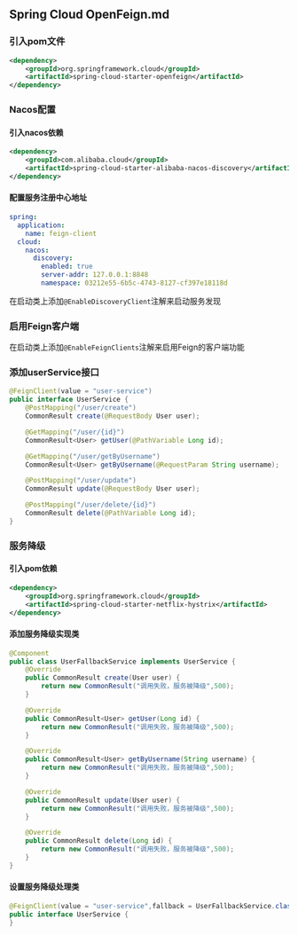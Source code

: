 ## Spring Cloud OpenFeign.md


### 引入pom文件

```xml
<dependency>
    <groupId>org.springframework.cloud</groupId>
    <artifactId>spring-cloud-starter-openfeign</artifactId>
</dependency>
```

### Nacos配置

#### 引入nacos依赖

```xml
<dependency>
    <groupId>com.alibaba.cloud</groupId>
    <artifactId>spring-cloud-starter-alibaba-nacos-discovery</artifactId>
</dependency>
```

#### 配置服务注册中心地址

```yml
spring:
  application:
    name: feign-client
  cloud:
    nacos:
      discovery:
        enabled: true
        server-addr: 127.0.0.1:8848
        namespace: 03212e55-6b5c-4743-8127-cf397e18118d
```

在启动类上添加`@EnableDiscoveryClient`注解来启动服务发现

### 启用Feign客户端

在启动类上添加`@EnableFeignClients`注解来启用Feign的客户端功能


### 添加userService接口

```java
@FeignClient(value = "user-service")
public interface UserService {
    @PostMapping("/user/create")
    CommonResult create(@RequestBody User user);

    @GetMapping("/user/{id}")
    CommonResult<User> getUser(@PathVariable Long id);

    @GetMapping("/user/getByUsername")
    CommonResult<User> getByUsername(@RequestParam String username);

    @PostMapping("/user/update")
    CommonResult update(@RequestBody User user);

    @PostMapping("/user/delete/{id}")
    CommonResult delete(@PathVariable Long id);
}
```

### 服务降级
#### 引入pom依赖

```xml
<dependency>
    <groupId>org.springframework.cloud</groupId>
    <artifactId>spring-cloud-starter-netflix-hystrix</artifactId>
</dependency>
```

#### 添加服务降级实现类

```java
@Component
public class UserFallbackService implements UserService {
    @Override
    public CommonResult create(User user) {
        return new CommonResult("调用失败，服务被降级",500);
    }

    @Override
    public CommonResult<User> getUser(Long id) {
        return new CommonResult("调用失败，服务被降级",500);
    }

    @Override
    public CommonResult<User> getByUsername(String username) {
        return new CommonResult("调用失败，服务被降级",500);
    }

    @Override
    public CommonResult update(User user) {
        return new CommonResult("调用失败，服务被降级",500);
    }

    @Override
    public CommonResult delete(Long id) {
        return new CommonResult("调用失败，服务被降级",500);
    }
}
```

#### 设置服务降级处理类

```java
@FeignClient(value = "user-service",fallback = UserFallbackService.class)
public interface UserService {
}
```